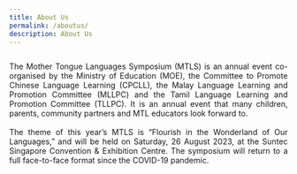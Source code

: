 ```yaml
---
title: About Us
permalink: /aboutus/
description: About Us
---
```

```

```
<div style="text-align:justify;">
	The Mother Tongue Languages Symposium (MTLS) is an annual event co-organised by the Ministry of Education (MOE), the Committee to Promote Chinese Language Learning (CPCLL), the Malay Language Learning and Promotion Committee (MLLPC) and the Tamil Language Learning and Promotion Committee (TLLPC). It is an annual event that many children, parents, community partners and MTL educators look forward to. 
</div>
<br>
<div style="text-align:justify;">
The theme of this year’s MTLS is “Flourish in the Wonderland of Our Languages,” and will be held on Saturday, 26 August 2023, at the Suntec Singapore Convention &amp; Exhibition Centre. The symposium will return to a full face-to-face format since the COVID-19 pandemic.
</div>